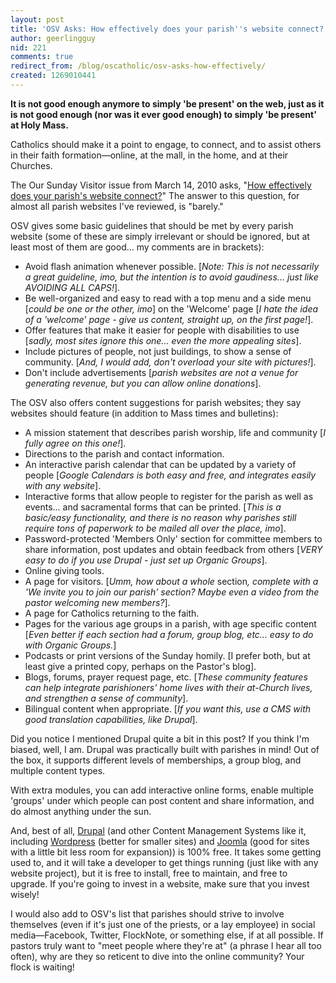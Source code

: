 ```yaml
---
layout: post
title: 'OSV Asks: How effectively does your parish''s website connect?'
author: geerlingguy
nid: 221
comments: true
redirect_from: /blog/oscatholic/osv-asks-how-effectively/
created: 1269010441
---
```

<p>
	<strong>It is not good enough anymore to simply &#39;be present&#39; on the web, just as it is not good enough (nor was it ever good enough) to simply &#39;be present&#39; at Holy Mass.</strong></p>
<p>
	Catholics should make it a point to engage, to connect, and to assist others in their faith formation&mdash;online, at the mall, in the home, and at their Churches.</p>
<p>
	The Our Sunday Visitor issue from March 14, 2010 asks, &quot;<a href="http://www.osv.com/tabid/7621/itemid/6084/How-parish-websites-can-better-connect-with-Cathol.aspx">How effectively does your parish&#39;s website connect?</a>&quot; The answer to this question, for almost all parish websites I&#39;ve reviewed, is &quot;barely.&quot;</p>
<p>
	OSV gives some basic guidelines that should be met by every parish website (some of these are simply irrelevant or should be ignored, but at least most of them are good... my comments are in brackets):</p>
<ul>
	<li>
		Avoid flash animation whenever possible. [<em>Note: This is not necessarily a great guideline, imo, but the intention is to avoid gaudiness... just like AVOIDING ALL CAPS!</em>].</li>
	<li>
		Be well-organized and easy to read with a top menu and a side menu [<em>could be one or the other, imo</em>] on the &#39;Welcome&#39; page [<em>I hate the idea of a &#39;welcome&#39; page - give us content, straight up, on the first page!</em>].</li>
	<li>
		Offer features that make it easier for people with disabilities to use [<em>sadly, most sites ignore this one... even the more appealing sites</em>].</li>
	<li>
		Include pictures of people, not just buildings, to show a sense of community. [<em>And, I would add, don&#39;t overload your site with pictures!</em>].</li>
	<li>
		Don&#39;t include advertisements [<em>parish websites are not a venue for generating revenue, but you can allow online donations</em>].</li>
</ul>
<!--break-->
<p>
	The OSV also offers content suggestions for parish websites; they say websites should feature (in addition to Mass times and bulletins):</p>
<ul>
	<li>
		A mission statement that describes parish worship, life and community [<em>I fully agree on this one!</em>].</li>
	<li>
		Directions to the parish and contact information.</li>
	<li>
		An interactive parish calendar that can be updated by a variety of people [<em>Google Calendars is both easy and free, and integrates easily with any website</em>].</li>
	<li>
		Interactive forms that allow people to register for the parish as well as events... and sacramental forms that can be printed. [<em>This is a basic/easy functionality, and there is no reason why parishes still require tons of paperwork to be mailed all over the place, imo</em>].</li>
	<li>
		Password-protected &#39;Members Only&#39; section for committee members to share information, post updates and obtain feedback from others [<em>VERY easy to do if you use Drupal - just set up Organic Groups</em>].</li>
	<li>
		Online giving tools.</li>
	<li>
		A page for visitors. [<em>Umm, how about a whole </em>section<em>, complete with a &#39;We invite you to join our parish&#39; section? Maybe even a video from the pastor welcoming new members?</em>].</li>
	<li>
		A page for Catholics returning to the faith.</li>
	<li>
		Pages for the various age groups in a parish, with age specific content [<em>Even better if each section had a forum, group blog, etc... easy to do with Organic Groups.</em>]</li>
	<li>
		Podcasts or print versions of the Sunday homily. [I prefer both, but at least give a printed copy, perhaps on the Pastor&#39;s blog].</li>
	<li>
		Blogs, forums, prayer request page, etc. [<em>These community features can help integrate parishioners&#39; home lives with their at-Church lives, and strengthen a sense of community</em>].</li>
	<li>
		Bilingual content when appropriate. [<em>If you want this, use a CMS with good translation capabilities, like Drupal</em>].</li>
</ul>
<p>
	Did you notice I mentioned Drupal quite a bit in this post? If you think I&#39;m biased, well, I am. Drupal was practically built with parishes in mind! Out of the box, it supports different levels of memberships, a group blog, and multiple content types.</p>
<p>
	With extra modules, you can add interactive online forms, enable multiple &#39;groups&#39; under which people can post content and share information, and do almost anything under the sun.</p>
<p>
	And, best of all, <a href="http://drupal.org/">Drupal</a> (and other Content Management Systems like it, including <a href="http://wordpress.org/">Wordpress</a> (better for smaller sites) and <a href="http://joomla.org/">Joomla</a> (good for sites with a little bit less room for expansion)) is 100% free. It takes some getting used to, and it will take a developer to get things running (just like with any website project), but it is free to install, free to maintain, and free to upgrade. If you&#39;re going to invest in a website, make sure that you invest wisely!</p>
<p>
	I would also add to OSV&#39;s list that parishes should strive to involve themselves (even if it&#39;s just one of the priests, or a lay employee) in social media&mdash;Facebook, Twitter, FlockNote, or something else, if at all possible. If pastors truly want to &quot;meet people where they&#39;re at&quot; (a phrase I hear all too often), why are they so reticent to dive into the online community? Your flock is waiting!</p>
